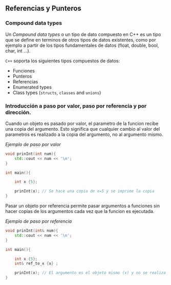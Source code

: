 ## Referencias y Punteros


### Compound data types

Un *Compound data types* o un tipo de dato compuesto en C++ es un tipo que se define en terminos de otros tipos de datos existentes, como por ejemplo a partir de los tipos fundamentales de datos (float, double, bool, char, int ...).

`C++` soporta los siguientes tipos compuestos de datos:
- Funciones
- Punteros
- Referencias 
- Enumerated types
- Class types (`structs`, `classes` and `unions`)



### Introducción a paso por valor, paso por referencia y por dirección. 

Cuando un objeto es pasado por valor, el parametro de la funcion recibe una copia del argumento. Esto significa que cualquier cambio al valor del parametros es realizado a la copia del argumento, no al argumento mismo. 

*Ejemplo de paso por valor*
```cpp 
void prinInt(int num){
    std::cout << num << '\n';
}

int main(){

    int x {5}; 

    prinInt(x); // Se hace una copia de x=5 y se imprime la copia
}
```

Pasar un objeto por referencia permite pasar argumentos a funciones sin hacer copias de los argumentos cada vez que la funcion es ejecutada. 

*Ejemplo de paso por referencia*
```cpp 
void prinInt(int& num){
    std::cout << num << '\n';
}

int main(){

    int x {5}; 
    int& ref_to_x {x} ;

    prinInt(x); // El argumento es el objeto mismo (x) y no se realiza ninguna copia, la funcion opera sobre x
}
```